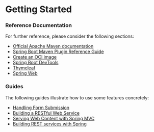 # Getting Started

### Reference Documentation
For further reference, please consider the following sections:

* [Official Apache Maven documentation](https://maven.apache.org/guides/index.html)
* [Spring Boot Maven Plugin Reference Guide](https://docs.spring.io/spring-boot/docs/2.7.16.RELEASE/maven-plugin/reference/html/)
* [Create an OCI image](https://docs.spring.io/spring-boot/docs/2.7.16.RELEASE/maven-plugin/reference/html/#build-image)
* [Spring Boot DevTools](https://docs.spring.io/spring-boot/docs/2.7.16.RELEASE/reference/htmlsingle/index.html#using.devtools)
* [Thymeleaf](https://docs.spring.io/spring-boot/docs/2.7.16.RELEASE/reference/htmlsingle/index.html#web.servlet.spring-mvc.template-engines)
* [Spring Web](https://docs.spring.io/spring-boot/docs/2.7.16.RELEASE/reference/htmlsingle/index.html#web)

### Guides
The following guides illustrate how to use some features concretely:

* [Handling Form Submission](https://spring.io/guides/gs/handling-form-submission/)
* [Building a RESTful Web Service](https://spring.io/guides/gs/rest-service/)
* [Serving Web Content with Spring MVC](https://spring.io/guides/gs/serving-web-content/)
* [Building REST services with Spring](https://spring.io/guides/tutorials/rest/)

